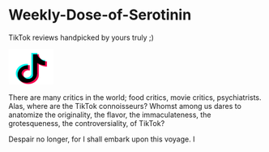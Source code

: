 # Weekly-Dose-of-Serotinin
TikTok reviews handpicked by yours truly ;)

<img src="TikTok.png" alt="aletter" width="89" height="70" >

There are many critics in the world; food critics, movie critics, psychiatrists. Alas, where are the TikTok connoisseurs? Whomst among us dares to anatomize the originality, the flavor, the immaculateness, the grotesqueness, the controversiality, of TikTok?

Despair no longer, for I shall embark upon this voyage. I
